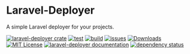 # Laravel-Deployer

A simple Laravel deployer for your projects.

[![laravel-deployer crate](https://img.shields.io/crates/v/laravel-deployer.svg)](https://crates.io/crates/laravel-deployer)
[![test](https://github.com/samirdjelal/laravel-deployer/workflows/test/badge.svg)](https://github.com/samirdjelal/laravel-deployer/actions)
[![build](https://github.com/samirdjelal/laravel-deployer/workflows/build/badge.svg)](https://github.com/samirdjelal/laravel-deployer/actions)
[![issues](https://img.shields.io/github/issues/samirdjelal/laravel-deployer?color=%23ffc107)](https://github.com/samirdjelal/laravel-deployer/issues)
[![Downloads](https://img.shields.io/crates/d/laravel-deployer)](https://crates.io/crates/laravel-deployer)
[![MIT License](https://img.shields.io/crates/l/laravel-deployer)](LICENSE)
[![laravel-deployer documentation](https://img.shields.io/docsrs/laravel-deployer)](https://docs.rs/laravel-deployer)
[![dependency status](https://deps.rs/repo/github/samirdjelal/laravel-deployer/status.svg)](https://deps.rs/repo/github/samirdjelal/laravel-deployer)


